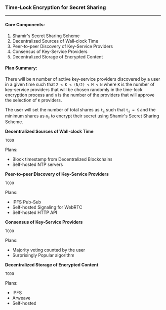 ### Time-Lock Encryption for Secret Sharing
--------------------------------------------


#### Core Components:

1. Shamir's Secret Sharing Scheme
2. Decentralized Sources of Wall-clock Time
3. Peer-to-peer Discovery of Key-Service Providers
4. Consensus of Key-Service Providers
5. Decentralized Storage of Encrypted Content


#### Plan Summary:

There will be `N` number of active key-service providers discovered by a user in a given time such that `2 < K < (N/2) < M < N` where `K` is the number of key-service providers that will be chosen randomly in the time-lock encryption process and `m` is the number of the providers that will approve the selection of `K` providers.

The user will set the number of total shares as `t`<sub>`s`</sub> such that `t`<sub>`s`</sub>` = K` and the minimum shares as `m`<sub>`s`</sub> to encrypt their secret using Shamir's Secret Sharing Scheme.

**Decentralized Sources of Wall-clock Time**

`TODO`

Plans:
- Block timestamp from Decentralized Blockchains
- Self-hosted NTP servers

**Peer-to-peer Discovery of Key-Service Providers**

`TODO`

Plans:
- IPFS Pub-Sub
- Self-hosted Signaling for WebRTC
- Self-hosted HTTP API

**Consensus of Key-Service Providers**

`TODO`

Plans:
- Majority voting counted by the user
- Surprisingly Popular algorithm

**Decentralized Storage of Encrypted Content**

`TODO`

Plans:
- IPFS
- Arweave
- Self-hosted

